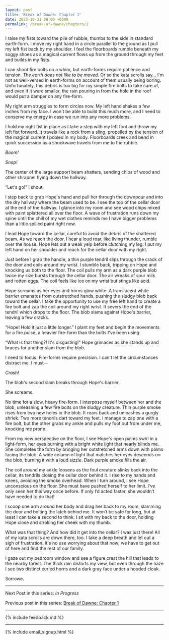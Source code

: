 ```yaml
---
layout: post
title: 'Break of Dawne: Chapter 2'
date: 2023-10-31 08:00 +0000
permalink: /break-of-dawne/chapters/2
---
```


I raise my fists toward the pile of rubble, thumbs to the side in standard earth-form. I move my right hand in a circle parallel to the ground as I pull my left fist back by my shoulder. I feel the floorboards rumble beneath my soggy shoes as a magical current flows up from the ground through my feet and builds in my fists.

I can shoot fire bolts on a whim, but earth-forms require patience and tension. _The earth does not like to be moved._ Or so the kata scrolls say… I'm not as well-versed in earth-forms on account of them usually being boring. Unfortunately, this debris is too big for my simple fire bolts to take care of, and even if it were smaller, the rain pouring in from the hole in the roof would put a damper on any fire-form.

My right arm struggles to form circles now. My left hand shakes a few inches from my face. I won't be able to build this much more, and I need to conserve my energy in case we run into any more problems.

I hold my right fist in place as I take a step with my left foot and throw my left fist forward. It travels like a rock from a sling, propelled by the tension of the magical current I pooled in my body. Floorboards creek and bend in quick succession as a shockwave travels from me to the rubble.

_Boom!_

_Snap!_

The center of the large support beam shatters, sending chips of wood and other shrapnel flying down the hallway.

“Let's go!” I shout.

I step back to grab Hope's hand and pull her through the downpour and into the dry hallway where the beam used to be. I see the top of the cellar door at the end of the hallway. I glance into my room and see wood chips mixed with paint splattered all over the floor. A wave of frustration runs down my spine until the chill of my wet clothes reminds me I have bigger problems than a little spilled paint right now.

I lead Hope toward the cellar, careful to avoid the debris of the shattered beam. As we reach the door, I hear a loud roar, like living thunder, rumble over the house. Hope lets out a weak yelp before clutching my leg. I put my left hand on her shoulder and reach for the cellar door with my right.

Just before I grab the handle, a thin purple tendril slips through the crack of the door and coils around my wrist. I stumble back, tripping on Hope and knocking us both to the floor. The coil pulls my arm as a dark purple blob twice my size bursts through the cellar door. The air wreaks of sour milk and rotten eggs. The coil feels like ice on my wrist but stings like acid.

Hope screams as her eyes and horns glow white. A translucent white barrier emanates from outstretched hands, pushing the sludgy blob back toward the cellar. I take the opportunity to use my free left hand to create a fire bolt and zap the coil around my right wrist. It severs the end of the tendril which drops to the floor. The blob slams against Hope's barrier, leaving a few cracks.

“Hope! Hold it just a little longer.” I plant my feet and begin the movements for a fire pulse, a heavier fire-form than the bolts I've been using.

“What is that thing?! It's disgusting!” Hope grimaces as she stands up and braces for another slam from the blob.

I need to focus. Fire-forms require precision. I can't let the circumstances distract me. I must—

_Crash!_

The blob's second slam breaks through Hope's barrier.

She screams.

No time for a slow, heavy fire-form. I interpose myself between her and the blob, unleashing a few fire bolts on the sludgy creature. Thin purple smoke rises from two new holes in the blob. It rears back and unleashes a gurgly shriek. Two more tendrils dart toward my feet. I manage to zap one with a fire bolt, but the other grabs my ankle and pulls my foot out from under me, knocking me prone.

From my new perspective on the floor, I see Hope's open palms swirl in a light-form, her eyes burning with a bright white light that nearly blinds me. She completes the form by bringing her outstretched arms down with palms facing the blob. A wide column of light that matches her eyes descends on the blob, burning it with a loud sizzle. Dark purple smoke fills the air.

The coil around my ankle loosens as the foul creature slinks back into the cellar, its tendrils closing the cellar door behind it. I rise to my hands and knees, avoiding the smoke overhead. When I turn around, I see Hope unconscious on the floor. She must have pushed herself to her limit. I’ve only seen her this way once before. If only I’d acted faster, she wouldn’t have needed to do that!

I scoop one arm around her body and drag her back to my room, slamming the door and bolting the latch behind me. It won’t be safe for long, but at least I can take a second to think. I sit with my back to the door, holding Hope close and stroking her cheek with my thumb.

What was that thing? And how did it get into the cellar? I was just there! All of my kata scrolls are down there, too. I take a deep breath and let out a sigh of frustration. It's no use worrying about that now; we have to get out of here and find the rest of our family.

I gaze out my bedroom window and see a figure crest the hill that leads to the nearby forest. The thick rain distorts my view, but even through the haze I see two distinct curled horns and a dark gray face under a hooded cloak.

Sorrowe.

----

Next Post in this series: _In Progress_
<!-- Next Post in this series: [Break of Dawne: Chapter 3](/break-of-dawne/chapters/3) -->

Previous post in this series: [Break of Dawne: Chapter 1](/break-of-dawne/chapters/1)

---

{% include feedback.md %}

---

{% include email_signup.html %}
